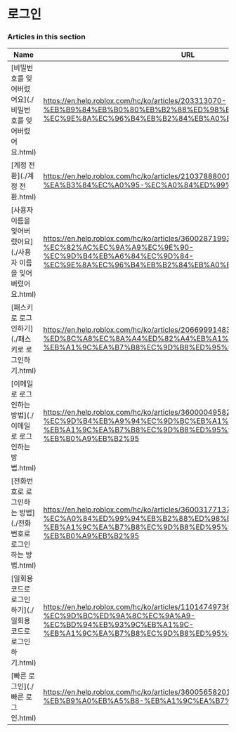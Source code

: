 # 로그인  
### Articles in this section
Name|URL
-|-
[비밀번호를 잊어버렸어요](./비밀번호를 잊어버렸어요.html) |https://en.help.roblox.com/hc/ko/articles/203313070-%EB%B9%84%EB%B0%80%EB%B2%88%ED%98%B8%EB%A5%BC-%EC%9E%8A%EC%96%B4%EB%B2%84%EB%A0%B8%EC%96%B4%EC%9A%94
[계정 전환](./계정 전환.html) |https://en.help.roblox.com/hc/ko/articles/21037888001044-%EA%B3%84%EC%A0%95-%EC%A0%84%ED%99%98
[사용자 이름을 잊어버렸어요](./사용자 이름을 잊어버렸어요.html) |https://en.help.roblox.com/hc/ko/articles/360028719931-%EC%82%AC%EC%9A%A9%EC%9E%90-%EC%9D%B4%EB%A6%84%EC%9D%84-%EC%9E%8A%EC%96%B4%EB%B2%84%EB%A0%B8%EC%96%B4%EC%9A%94
[패스키로 로그인하기](./패스키로 로그인하기.html) |https://en.help.roblox.com/hc/ko/articles/20669991483156-%ED%8C%A8%EC%8A%A4%ED%82%A4%EB%A1%9C-%EB%A1%9C%EA%B7%B8%EC%9D%B8%ED%95%98%EA%B8%B0
[이메일로 로그인하는 방법](./이메일로 로그인하는 방법.html) |https://en.help.roblox.com/hc/ko/articles/360000495826-%EC%9D%B4%EB%A9%94%EC%9D%BC%EB%A1%9C-%EB%A1%9C%EA%B7%B8%EC%9D%B8%ED%95%98%EB%8A%94-%EB%B0%A9%EB%B2%95
[전화번호로 로그인하는 방법](./전화번호로 로그인하는 방법.html) |https://en.help.roblox.com/hc/ko/articles/360031771371-%EC%A0%84%ED%99%94%EB%B2%88%ED%98%B8%EB%A1%9C-%EB%A1%9C%EA%B7%B8%EC%9D%B8%ED%95%98%EB%8A%94-%EB%B0%A9%EB%B2%95
[일회용 코드로 로그인하기](./일회용 코드로 로그인하기.html) |https://en.help.roblox.com/hc/ko/articles/11014749736980-%EC%9D%BC%ED%9A%8C%EC%9A%A9-%EC%BD%94%EB%93%9C%EB%A1%9C-%EB%A1%9C%EA%B7%B8%EC%9D%B8%ED%95%98%EA%B8%B0
[빠른 로그인](./빠른 로그인.html) |https://en.help.roblox.com/hc/ko/articles/360056582012-%EB%B9%A0%EB%A5%B8-%EB%A1%9C%EA%B7%B8%EC%9D%B8